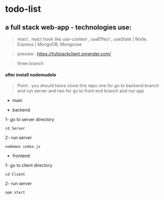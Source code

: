 # todo-list
## a full stack web-app - technologies use:
> react , react hook like use-context , useEffect , useState
> | Node, Express
> | MongoDB, Mongoose

> preview : https://fullstackclient.onrender.com/

> three branch
#### after install nodemudole

> Point : you should twice clone this repo one for go to backend branch and run server and two for go to front end branch and run app

- main

* backend

1- go to server directory
```
cd Server
```
2- run server
```
nodemon index.js
```

+ frontend

1- go to client directory
```
cd Client
```
2- run server
```
npm start
```
